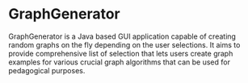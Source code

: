 # GraphGenerator

GraphGenerator is a Java based GUI application capable of creating random graphs on the fly depending on the user selections. It aims to provide comprehensive list of selection that lets users create graph examples for various crucial graph algorithms that can be used for pedagogical purposes.
